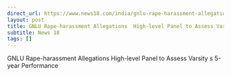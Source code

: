 ```yaml
---
direct_url: https://www.news18.com/india/gnlu-rape-harassment-allegations-high-level-panel-to-assess-varsitys-5-year-performance-8840560.html
layout: post
title: GNLU Rape-harassment Allegations  High-level Panel to Assess Varsity s 5-year Performance
subtitle: News 18
tags: []
---
```


GNLU Rape-harassment Allegations  High-level Panel to Assess Varsity s 5-year Performance

